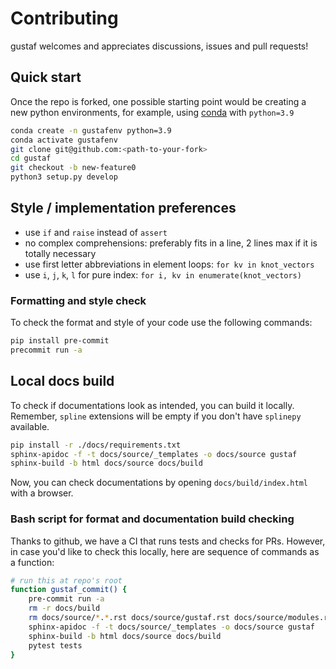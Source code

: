 # Contributing
gustaf welcomes and appreciates discussions, issues and pull requests!

## Quick start
Once the repo is forked, one possible starting point would be creating a new python environments, for example, using [conda](https://docs.conda.io/en/latest/miniconda.html) with `python=3.9`
```bash
conda create -n gustafenv python=3.9
conda activate gustafenv
git clone git@github.com:<path-to-your-fork>
cd gustaf
git checkout -b new-feature0
python3 setup.py develop
```

## Style / implementation preferences
- use `if` and `raise` instead of `assert`
- no complex comprehensions: preferably fits in a line, 2 lines max if it is totally necessary
- use first letter abbreviations in element loops:  `for kv in knot_vectors`
- use `i`, `j`, `k`, `l` for pure index: `for i, kv in enumerate(knot_vectors)`


### Formatting and style check
To check the format and style of your code use the following commands:
```bash
pip install pre-commit
precommit run -a
```

## Local docs build
To check if documentations look as intended, you can build it locally.
Remember, `spline` extensions will be empty if you don't have `splinepy` available.
```bash
pip install -r ./docs/requirements.txt
sphinx-apidoc -f -t docs/source/_templates -o docs/source gustaf
sphinx-build -b html docs/source docs/build
```
Now, you can check documentations by opening `docs/build/index.html` with a browser.


### Bash script for format and documentation build checking
Thanks to github, we have a CI that runs tests and checks for PRs.
However, in case you'd like to check this locally, here are sequence of commands as a function:
```bash
# run this at repo's root
function gustaf_commit() {
    pre-commit run -a
    rm -r docs/build
    rm docs/source/*.*.rst docs/source/gustaf.rst docs/source/modules.rst
    sphinx-apidoc -f -t docs/source/_templates -o docs/source gustaf
    sphinx-build -b html docs/source docs/build
    pytest tests
}
```
